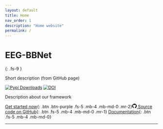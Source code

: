 ```yaml
---
layout: default
title: Home
nav_order: 1
description: "Home website"
permalink: /
---
```


# EEG-BBNet
{: .fs-9 }

Short description (from GitHub page)

<!-- [![Open In Colab](https://colab.research.google.com/assets/colab-badge.svg)](https://colab.research.google.com/drive/1IE5J0Yn10ZIhWjSatQn_QWJWZblr6tZy?usp=sharing) -->
[![Pypi Downloads](https://img.shields.io/pypi/v/min2net?color=green&logo=pypi&logoColor=white)](https://pypi.org/project/min2net)
[![DOI](https://img.shields.io/badge/DOI-10.1109%2FTBME.2021.3137184-blue)](https://ieeexplore.ieee.org/document/9658165)

Description about our framework

<!-- - **Website:** [https://min2net.github.io](https://min2net.github.io)
- **Documentation:** [https://min2net.github.io](https://min2net.github.io)
- **Source code:** [https://github.com/IoBT-VISTEC/MIN2Net](https://github.com/IoBT-VISTEC/MIN2Net)
- **Bug reports:** [https://github.com/IoBT-VISTEC/MIN2Net/issues](https://github.com/IoBT-VISTEC/MIN2Net/issues) -->

[Get started now](#getting-started){: .btn .btn-purple .fs-5 .mb-4 .mb-md-0 .mr-2}[<img src="./assets/images/github.png" width="15" height="15"> Source code on GitHub](xxx){: .btn .fs-5 .mb-4 .mb-md-0 .mr-1} [Documentation](https://snatchaya.github.io/eegBBNet2.github.io/){: .btn .fs-5 .mb-4 .mb-md-0}

---
